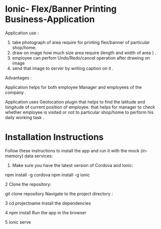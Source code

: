 # Ionic- Flex/Banner Printing Business-Application 
Application use :

1. take photograph of area  require  for printing  flex/banner of  particular shop/home.
2. draw on image how much size area require (length and width of area ) .
3. employee can perfom Undo/Redo/cancel operation after drawing on image
4. send that image to server by writing caption on it .

Advantages :

Application helps for both employee Manager and employees of the company .

Application uses Geolocation plugin that helps to find the latitude and longitude of current position of employee.
that helps for manager to check whether employee is visited or not to particular shop/home to perform his daily working task .

# Installation Instructions

Follow these instructions to install the app and run it with the mock (in-memory) data services:

1. Make sure you have the latest version of Cordova and Ionic:

  npm install -g cordova
  npm install -g ionic

2  Clone the repository:

   git clone repository
   Navigate to the project directory :

3  cd projectname
   Install the dependencies

4  npm install
  Run the app in the browser

5 ionic serve

